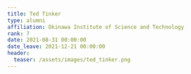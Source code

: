 ```yaml
---
title: Ted Tinker
type: alumni
affiliation: Okinawa Institute of Science and Technology
rank: 7
date: 2021-08-31 00:00:00
date_leave: 2021-12-21 00:00:00
header:
  teaser: /assets/images/ted_tinker.png
---
```

